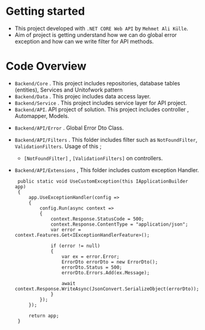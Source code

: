 # Getting started
- This project developed with `.NET CORE Web API` by `Mehmet Ali Külle`.
- Aim of project is getting understand how we can do global error exception and how can we write filter for API methods.

# Code Overview

- `Backend/Core` . This project includes repositories, database tables (entities), Services and Unitofwork pattern
- `Backend/Data` . This projec includes data access layer.
- `Backend/Service` . This project includes service layer for API project.
- `Backend/API`. API project of solution. This project includes controller , Automapper, Models.
 * `Backend/API/Error` . Global Error Dto Class.
 * `Backend/API/Filters` . This folder includes filter such as `NotFoundFilter`, `ValidationFilters`.  Usage of this ;
    - `[NotFoundFilter]` , `[ValidationFilters]` on controllers.
 * `Backend/API/Extensions` , This folder includes custom exception Handler.
 
 
        public static void UseCustomException(this IApplicationBuilder app)
        {
            app.UseExceptionHandler(config =>
            {
                config.Run(async context =>
                {
                    context.Response.StatusCode = 500;
                    context.Response.ContentType = "application/json";
                    var error = context.Features.Get<IExceptionHandlerFeature>();

                    if (error != null)
                    {
                        var ex = error.Error;
                        ErrorDto errorDto = new ErrorDto();
                        errorDto.Status = 500;
                        errorDto.Errors.Add(ex.Message);

                        await context.Response.WriteAsync(JsonConvert.SerializeObject(errorDto));
                    }
                });
            });

            return app;
        }
